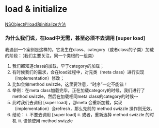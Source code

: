 # load & initialize

### 

[NSObject的load和initialize方法](http://www.cocoachina.com/ios/20150104/10826.html)

### 为什么我们说，在load中无需，甚至必须不去调用 [super load]

我遇到一个案例是这样的，它发生在class、category（或者class的子类）加载的阶段：（我们主要关注，同一个类根的一组类）

1. 我们都知道class的加载，早于category的加载；
2. 有时候我们的需求，会在load过程中，对元类（meta class）进行实现（implementation）修改；
3. 比如会做method swizzle，这里要注意，“时序”一定不能错！
4. 举例：在meta class加载完毕，正在加载category的时候，我们进行了method swizzle，然后在加载相同meta class的category的时候～
5. 此时我们去调用 [super load] ，那meta 会重新加载，实现（implementation）会refresh，那么先前的 method swizzle 操作则无效。
6. 结论：
    i. 不要去调用 [super load]
    ii. 或者，重新选择 method swizzle 的时机
    iii. 谨慎使用 method swizzle